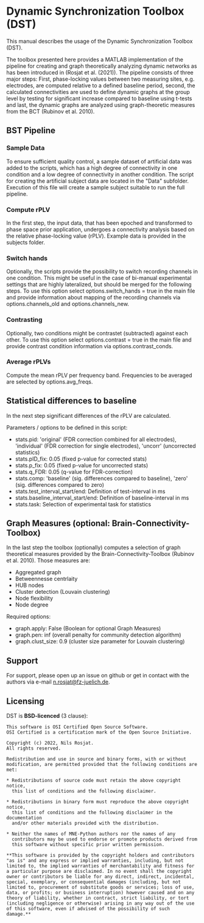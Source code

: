 # Dynamic Synchronization Toolbox (DST) 

This manual describes the usage of the Dynamic Synchronization Toolbox (DST). 

The toolbox presented here provides a MATLAB implementation of the pipeline for creating and graph theoretically analyzing dynamic networks as has been introduced in (Rosjat et al. (2021)).
The pipeline consists of three major steps: First, phase-locking values between two measuring sites, e.g. electrodes, are computed relative to a defined baseline period, 
second, the calculated connectivities are used to define dynamic graphs at the group level by testing for significant increase compared to baseline using t-tests and last, 
the dynamic graphs are analyzed using graph-theoretic measures from the BCT (Rubinov et al. 2010).

## BST Pipeline

### Sample Data

To ensure sufficient quality control, a sample dataset of artificial data was added to the scripts, which has a high degree of connectivity in one condition and a low degree of connectivity in another condition. The script for creating the artificial subject data are located in the "Data" subfolder. Execution of this file will create a sample subject suitable to run the full pipeline.

### Compute rPLV

In the first step, the input data, that has been epoched and transformed to phase space prior application, undergoes a connectivity analysis based on the relative phase-locking value (rPLV).
Example data is provided in the subjects folder.

### Switch hands

Optionally, the scripts provide the possibility to switch recording channels in one condition. This might be useful in the case of bi-manual experimental settings that are highly lateralized, but should
be merged for the following steps. To use this option select options.switch_hands = true in the main file and provide information about mapping of the recording channels via options.channels_old and options.channels_new. 

### Contrasting

Optionally, two conditions might be contrastet (subtracted) against each other. To use this option select options.contrast = true in the main file and provide contrast condition information via options.contrast_conds.

### Average rPLVs

Compute the mean rPLV per frequency band. Frequencies to be averaged are selected by options.avg_freqs.

## Statistical differences to baseline

In the next step significant differences of the rPLV are calculated.

Parameters / options to be defined in this script:

-   stats.pid: 'original' (FDR correction combined for all electrodes), 'individual' (FDR correction for single electrodes), 'uncorr' (uncorrected statistics)
-   stats.pID_fix: 0.05 (fixed p-value for corrected stats)
-   stats.p_fix: 0.05 (fixed p-value for uncorrected stats)
-   stats.q_FDR: 0.05 (q-value for FDR-correction)
-   stats.comp: 'baseline' (sig. differences compared to baseline), 'zero' (sig. differences compared to zero)
-   stats.test_interval_start/end: Definition of test-interval in ms
-   stats.baseline_interval_start/end: Definition of baseline-interval in ms
-   stats.task: Selection of experimental task for statistics

## Graph Measures (optional: Brain-Connectivity-Toolbox)

In the last step the toolbox (optionally) computes a selection of graph theoretical measures provided by the Brain-Connectivity-Toolbox (Rubinov et al. 2010). Those measures are:

-  Aggregated graph
-  Betweennesse centrlaity
-  HUB nodes
-  Cluster detection (Louvain clustering)
-  Node flexibility
-  Node degree

Required options:

-  graph.apply: False (Boolean for optional Graph Measures)
-  graph.pen: inf (overall penalty for community detection algorithm)
-  graph.clust_size: 0.9 (cluster size parameter for Louvain clustering)

## Support

For support, please open up an issue on github or get in contact with the authors via e-mail n.rosjat@fz-juelich.de.

## Licensing

DST is **BSD-licenced** (3 clause):

    This software is OSI Certified Open Source Software.
    OSI Certified is a certification mark of the Open Source Initiative.

    Copyright (c) 2022, Nils Rosjat.
    All rights reserved.

    Redistribution and use in source and binary forms, with or without
    modification, are permitted provided that the following conditions are met:

    * Redistributions of source code must retain the above copyright notice,
      this list of conditions and the following disclaimer.

    * Redistributions in binary form must reproduce the above copyright notice,
      this list of conditions and the following disclaimer in the documentation
      and/or other materials provided with the distribution.

    * Neither the names of MNE-Python authors nor the names of any
      contributors may be used to endorse or promote products derived from
      this software without specific prior written permission.

    **This software is provided by the copyright holders and contributors
    "as is" and any express or implied warranties, including, but not
    limited to, the implied warranties of merchantability and fitness for
    a particular purpose are disclaimed. In no event shall the copyright
    owner or contributors be liable for any direct, indirect, incidental,
    special, exemplary, or consequential damages (including, but not
    limited to, procurement of substitute goods or services; loss of use,
    data, or profits; or business interruption) however caused and on any
    theory of liability, whether in contract, strict liability, or tort
    (including negligence or otherwise) arising in any way out of the use
    of this software, even if advised of the possibility of such
    damage.**


